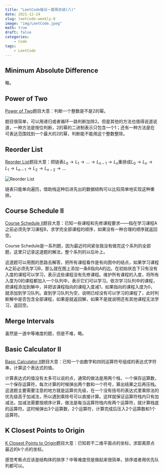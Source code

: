 ```yaml
---
title: "LeetCode每日一题周总结(八)"
date: 2021-12-24
slug: leetcode-weekly-8
image: "img/LeetCode.jpeg"
math: true
draft: false
categories:
    - Code
tags:
    - LeetCode
---
```


## Minimum Absolute Difference

略。

## Power of Two

[Power of Two](https://leetcode.com/problems/power-of-two/)题目大意：判断一个整数是不是2的幂。

题目很简单，可以用递归或者循环一路判断加除2。但是其他的方法也值得说道说道，一种方法是按位判断，2的幂的二进制表示只包含一个1；还有一种方法是在可表达范围找到一个最大的2的幂，判断能不能用这个整数整除。

## Reorder List

[Reorder List](https://leetcode.com/problems/reorder-list/)题目大意：把链表$L_0 → L_1 → … → L_{n-1} → L_n$重排成$L_0 → L_n → L_1 → L_{n-1} → L_2 → L_{n-2} → …$

![Reorder List](https://assets.leetcode.com/uploads/2021/03/04/reorder1linked-list.jpg)

链表只能单向遍历，借助栈这种后进先出的数据结构可以比较简单地实现这种重排。

## Course Schedule II

[Course Schedule II](https://leetcode.com/problems/course-schedule-ii/)题目大意：已知一些课程和先修课程要求——指在学习课程A之前必须先学习课程B，求学完全部课程的顺序，如果没有一种合理的顺序就返回空。

Course Schedule是一系列题，因为最近时间紧张我没有做完这个系列的全部题，这里只记录这道题的解法，整个系列的以后补上。

这道题可以用图的思路去解答，把所有课程看作是有向图中的结点，如果学习课程A之前必须先学习B，那么就在图上添加一条B指向A的边。在初始状态下只有没有入度的课程可以学习，表示这些课程没有先修课程。维护所有课程的入度，将所有入度为0的课程都加入一个队列中，表示它们可以学习。依次学习队列中的课程，把课程添加到解中，并把该课程指向的课程入度减1，如果指向的课程入度为0，就添加到学习队列。直到学习队列为空，说明已经没有可以学习的课程了，此时判断解中是否包含全部课程，如果是就返回解，如果不是就说明还有其他课程无法学习，返回空。

## Merge Intervals

虽然是一道中等难度的题，但是不难，略。

## Basic Calculator II

[Basic Calculator II](https://leetcode.com/problems/basic-calculator-ii/)题目大意：已知一个由数字和四则运算符号组成的表达式字符串，计算这个表达式的值。

计算表达式的值没有太多可以说的点，通常的做法是用两个栈，一个保存运算数，一个保存运算符，每次计算的时候弹出两个数和一个符号，算出结果之后再压栈。这道题主要需要注意的地方就是运算优先级，在一个没有括号的表达式里乘除法的优先级高于加减法，所以遇到乘除号可以直接计算。这样就保证运算符栈内只有加减法，加减法需要按顺序计算，做法是每当运算符栈内有两个运算符，就计算栈底的运算符。这时候弹出3个运算数，2个运算符，计算完成后压入2个运算数和1个运算符。

## K Closest Points to Origin

[K Closest Points to Origin](https://leetcode.com/problems/k-closest-points-to-origin/)题目大意：已知若干二维平面点的坐标，求距离原点最近的k个点的坐标。

感觉考察点应该是结构体的排序？中等难度但是做起来很简单，排序或者用优先队列都可以。

